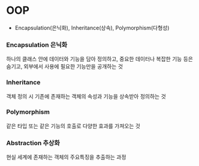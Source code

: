  # OOP
 - Encapsulation(은닉화), Inheritance(상속), Polymorphism(다형성)
 ### Encapsulation 은닉화
 하나의 클래스 안에 데이터와 기능을 담아 정의하고, 중요한 데이터나 복잡한 기능 등은 숨기고, 외부에서 사용에 필요한 기능만을 공개하는 것
 ### Inheritance
 객체 정의 시 기존에 존재하는 객체의 속성과 기능을 상속받아 정의하는 것
 ### Polymorphism
 같은 타입 또는 같은 기능의 호출로 다양한 효과를 가져오는 것
 ### Abstraction 추상화
 현실 세계에 존재하는 객체의 주요특징을 추출하는 과정
 
 
 